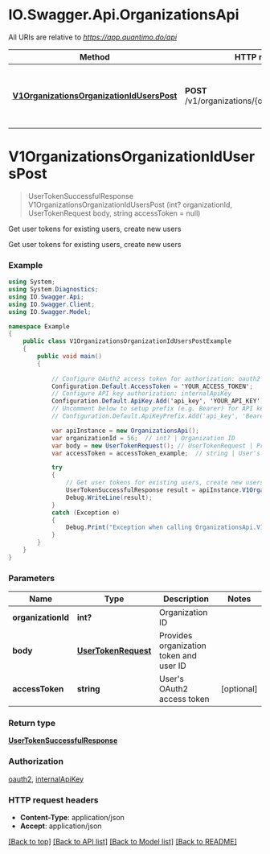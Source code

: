 # IO.Swagger.Api.OrganizationsApi

All URIs are relative to *https://app.quantimo.do/api*

Method | HTTP request | Description
------------- | ------------- | -------------
[**V1OrganizationsOrganizationIdUsersPost**](OrganizationsApi.md#v1organizationsorganizationiduserspost) | **POST** /v1/organizations/{organizationId}/users | Get user tokens for existing users, create new users


# **V1OrganizationsOrganizationIdUsersPost**
> UserTokenSuccessfulResponse V1OrganizationsOrganizationIdUsersPost (int? organizationId, UserTokenRequest body, string accessToken = null)

Get user tokens for existing users, create new users

Get user tokens for existing users, create new users

### Example
```csharp
using System;
using System.Diagnostics;
using IO.Swagger.Api;
using IO.Swagger.Client;
using IO.Swagger.Model;

namespace Example
{
    public class V1OrganizationsOrganizationIdUsersPostExample
    {
        public void main()
        {
            
            // Configure OAuth2 access token for authorization: oauth2
            Configuration.Default.AccessToken = 'YOUR_ACCESS_TOKEN';
            // Configure API key authorization: internalApiKey
            Configuration.Default.ApiKey.Add('api_key', 'YOUR_API_KEY');
            // Uncomment below to setup prefix (e.g. Bearer) for API key, if needed
            // Configuration.Default.ApiKeyPrefix.Add('api_key', 'Bearer');

            var apiInstance = new OrganizationsApi();
            var organizationId = 56;  // int? | Organization ID
            var body = new UserTokenRequest(); // UserTokenRequest | Provides organization token and user ID
            var accessToken = accessToken_example;  // string | User's OAuth2 access token (optional) 

            try
            {
                // Get user tokens for existing users, create new users
                UserTokenSuccessfulResponse result = apiInstance.V1OrganizationsOrganizationIdUsersPost(organizationId, body, accessToken);
                Debug.WriteLine(result);
            }
            catch (Exception e)
            {
                Debug.Print("Exception when calling OrganizationsApi.V1OrganizationsOrganizationIdUsersPost: " + e.Message );
            }
        }
    }
}
```

### Parameters

Name | Type | Description  | Notes
------------- | ------------- | ------------- | -------------
 **organizationId** | **int?**| Organization ID | 
 **body** | [**UserTokenRequest**](UserTokenRequest.md)| Provides organization token and user ID | 
 **accessToken** | **string**| User&#39;s OAuth2 access token | [optional] 

### Return type

[**UserTokenSuccessfulResponse**](UserTokenSuccessfulResponse.md)

### Authorization

[oauth2](../README.md#oauth2), [internalApiKey](../README.md#internalApiKey)

### HTTP request headers

 - **Content-Type**: application/json
 - **Accept**: application/json

[[Back to top]](#) [[Back to API list]](../README.md#documentation-for-api-endpoints) [[Back to Model list]](../README.md#documentation-for-models) [[Back to README]](../README.md)

